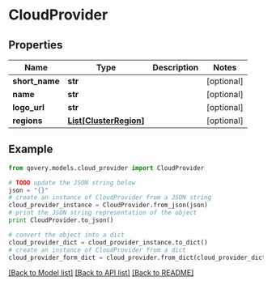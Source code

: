 # CloudProvider


## Properties
Name | Type | Description | Notes
------------ | ------------- | ------------- | -------------
**short_name** | **str** |  | [optional] 
**name** | **str** |  | [optional] 
**logo_url** | **str** |  | [optional] 
**regions** | [**List[ClusterRegion]**](ClusterRegion.md) |  | [optional] 

## Example

```python
from qovery.models.cloud_provider import CloudProvider

# TODO update the JSON string below
json = "{}"
# create an instance of CloudProvider from a JSON string
cloud_provider_instance = CloudProvider.from_json(json)
# print the JSON string representation of the object
print CloudProvider.to_json()

# convert the object into a dict
cloud_provider_dict = cloud_provider_instance.to_dict()
# create an instance of CloudProvider from a dict
cloud_provider_form_dict = cloud_provider.from_dict(cloud_provider_dict)
```
[[Back to Model list]](../README.md#documentation-for-models) [[Back to API list]](../README.md#documentation-for-api-endpoints) [[Back to README]](../README.md)


